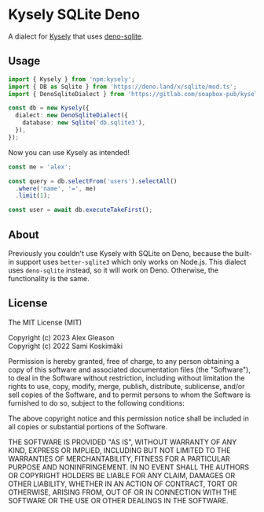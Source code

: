 # Kysely SQLite Deno

A dialect for [Kysely](https://kysely.dev/) that uses [deno-sqlite](https://github.com/dyedgreen/deno-sqlite).

## Usage

```ts
import { Kysely } from 'npm:kysely';
import { DB as Sqlite } from 'https://deno.land/x/sqlite/mod.ts';
import { DenoSqliteDialect } from 'https://gitlab.com/soapbox-pub/kysely-deno-sqlite/-/raw/main/mod.ts';

const db = new Kysely({
  dialect: new DenoSqliteDialect({
    database: new Sqlite('db.sqlite3'),
  }),
});
```

Now you can use Kysely as intended!

```ts
const me = 'alex';

const query = db.selectFrom('users').selectAll()
  .where('name', '=', me)
  .limit(1);

const user = await db.executeTakeFirst();
```

## About

Previously you couldn't use Kysely with SQLite on Deno, because the built-in support uses `better-sqlite3` which only works on Node.js. This dialect uses `deno-sqlite` instead, so it will work on Deno. Otherwise, the functionality is the same.

## License

The MIT License (MIT)

Copyright (c) 2023 Alex Gleason  
Copyright (c) 2022 Sami Koskimäki  

Permission is hereby granted, free of charge, to any person obtaining a copy
of this software and associated documentation files (the "Software"), to deal
in the Software without restriction, including without limitation the rights
to use, copy, modify, merge, publish, distribute, sublicense, and/or sell
copies of the Software, and to permit persons to whom the Software is
furnished to do so, subject to the following conditions:

The above copyright notice and this permission notice shall be included in all
copies or substantial portions of the Software.

THE SOFTWARE IS PROVIDED "AS IS", WITHOUT WARRANTY OF ANY KIND, EXPRESS OR
IMPLIED, INCLUDING BUT NOT LIMITED TO THE WARRANTIES OF MERCHANTABILITY,
FITNESS FOR A PARTICULAR PURPOSE AND NONINFRINGEMENT. IN NO EVENT SHALL THE
AUTHORS OR COPYRIGHT HOLDERS BE LIABLE FOR ANY CLAIM, DAMAGES OR OTHER
LIABILITY, WHETHER IN AN ACTION OF CONTRACT, TORT OR OTHERWISE, ARISING FROM,
OUT OF OR IN CONNECTION WITH THE SOFTWARE OR THE USE OR OTHER DEALINGS IN THE
SOFTWARE.
